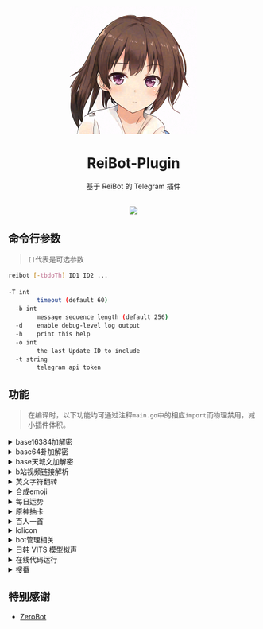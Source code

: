 <div align="center">
  <a href="https://crypko.ai/crypko/GtWYDpVMx5GYm/">
  <img src=".github/Misaki.png" alt="看板娘" width = "256">
  </a><br>

  <h1>ReiBot-Plugin</h1>
  基于 ReiBot 的 Telegram 插件<br><br>

  <img src="http://cmoe.azurewebsites.net/cmoe?name=ReiBot&theme=r34" /><br>

</div>

## 命令行参数
> `[]`代表是可选参数
```bash
reibot [-tbdoTh] ID1 ID2 ...

-T int
        timeout (default 60)
  -b int
        message sequence length (default 256)
  -d    enable debug-level log output
  -h    print this help
  -o int
        the last Update ID to include
  -t string
        telegram api token
```

## 功能
> 在编译时，以下功能均可通过注释`main.go`中的相应`import`而物理禁用，减小插件体积。

<details>
  <summary>base16384加解密</summary>

  `import _ "github.com/FloatTech/ReiBot-Plugin/plugin/b14"`

  - [x] 加密xxx

  - [x] 解密xxx

  - [x] 用yyy加密xxx

  - [x] 用yyy解密xxx

</details>

<details>
  <summary>base64卦加解密</summary>

  `import _ "github.com/FloatTech/ReiBot-Plugin/plugin/base64gua"`

  - [x] 六十四卦加密xxx

  - [x] 六十四卦解密xxx

  - [x] 六十四卦用yyy加密xxx

  - [x] 六十四卦用yyy解密xxx

</details>

<details>
  <summary>base天城文加解密</summary>

  `import _ "github.com/FloatTech/ReiBot-Plugin/plugin/baseamasiro"`

  - [x] 天城文加密xxx

  - [x] 天城文解密xxx

  - [x] 天城文用yyy加密xxx

  - [x] 天城文用yyy解密xxx

</details>

<details>
  <summary>b站视频链接解析</summary>

  `import _ "github.com/FloatTech/ReiBot-Plugin/plugin/bilibili_parse"`

  - [x] https://www.bilibili.com/video/BV1xx411c7BF | https://www.bilibili.com/video/av1605 | https://b23.tv/I8uzWCA | https://www.bilibili.com/video/bv1xx411c7BF

</details>

<details>
  <summary>英文字符翻转</summary>

  `import _ "github.com/FloatTech/ReiBot-Plugin/plugin/chrev"`

  - [x] 翻转 I love you

</details>

<details>
  <summary>合成emoji</summary>

  `import _ "github.com/FloatTech/ReiBot-Plugin/plugin/emojimix"`

  - [x] [emoji][emoji]

</details>

<details>
  <summary>每日运势</summary>

  `import _ "github.com/FloatTech/ReiBot-Plugin/plugin/fortune"`

  - [x] 运势 | 抽签

  - [x] 设置底图[车万 DC4 爱因斯坦 星空列车 樱云之恋 富婆妹 李清歌 公主连结 原神 明日方舟 碧蓝航线 碧蓝幻想 战双 阴阳师 赛马娘 东方归言录 奇异恩典 夏日口袋 ASoul]

</details>

<details>
  <summary>原神抽卡</summary>

  `import _ "github.com/FloatTech/ReiBot-Plugin/plugin/genshin"`

  - [x] 切换原神卡池

  - [x] 原神十连

</details>

<details>
  <summary>百人一首</summary>

  `import _ "github.com/FloatTech/ReiBot-Plugin/plugin/hyaku"`

  - [x] 百人一首

  - [x] 百人一首之n

</details>

<details>
  <summary>lolicon</summary>

  `import _ "github.com/FloatTech/ReiBot-Plugin/plugin/lolicon"`

  - [x] 来份萝莉

</details>

<details>
  <summary>bot管理相关</summary>

  `import _ "github.com/FloatTech/ReiBot-Plugin/plugin/manager"`

  - [x] /离开 (ChatID)

</details>

<details>
  <summary>日韩 VITS 模型拟声</summary>

  `import _ "github.com/FloatTech/ReiBot-Plugin/plugin/moegoe"`

  - [x] 让[宁宁|爱瑠|芳乃|茉子|丛雨|小春|七海]说(日语)

  - [x] 让[수아|미미르|아린|연화|유화|선배]说(韩语)

</details>

<details>
  <summary>在线代码运行</summary>

  `import _ "github.com/FloatTech/ReiBot-Plugin/plugin/runcode"`

  - [x] > runcode [language] help

  - [x] > runcode [language] [code block]

  - [x] > runcoderaw [language] [code block]

</details>

<details>
  <summary>搜番</summary>

  `import _ "github.com/FloatTech/ReiBot-Plugin/plugin/tracemoe"`

  - [x] 搜番 | 搜索番剧[图片]

</details>

## 特别感谢

- [ZeroBot](https://github.com/wdvxdr1123/ZeroBot)
